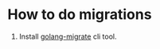 # How to do migrations

1. Install [golang-migrate](https://github.com/golang-migrate/migrate/tree/master/cmd/migrate) cli tool.
